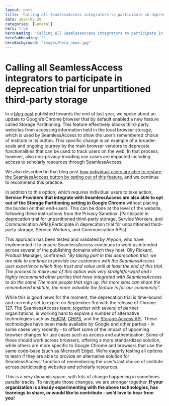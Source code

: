 ```yaml
---
layout: post
title: 'Calling all SeamlessAccess integrators to participate in deprecation trial for unpartitioned third-party storage'
date: 2024-02-29
categories: [General]
hero: true
heroHeading: 'Calling all SeamlessAccess integrators to participate in deprecation trial for unpartitioned third-party storage'
heroSubHeading: ''
heroBackground: "images/hero_news.jpg"
---
```



# Calling all SeamlessAccess integrators to participate in deprecation trial for unpartitioned third-party storage 


In a [blog post](https://seamlessaccess.org/posts/2023-11-16-3pp-cookies-and-the-sa-button/) published towards the end of last year, we spoke about an update to Google’s Chrome browser that by default enabled a new feature called Storage Partitioning. This feature effectively blocks third-party websites from accessing information held in the local browser storage, which is used by SeamlessAccess to show the user’s remembered choice of institute in its button. This specific change is an example of a broader-scale and ongoing journey by the main browser vendors to deprecate functionalities that can be used to track users on the web. In that process, however, also non-privacy-invading use cases are impacted including access to scholarly resources through SeamlessAccess.



We also described in that blog post [how individual users are able to restore the SeamlessAccess button by opting out of this feature](https://seamlessaccess.org/posts/2023-11-16-3pp-cookies-and-the-sa-button/), and we continue to recommend this practice.


In addition to this option, which requires individual users to take action, **Service Providers that integrate with SeamlessAccess are also able to opt out of the Storage Partitioning setting in Google Chrome** without placing the burden on their end-users. This can be done at the level of the website, following these instructions from the Privacy Sandbox: [Participate in deprecation trial for unpartitioned third-party storage, Service Workers, and Communication APIs](Participate in deprecation trial for unpartitioned third-party storage, Service Workers, and Communication APIs).

This approach has been tested and validated by Atypon, who have implemented it to ensure SeamlessAccess continues to work as intended across several of the publishing domains which they host. Olly Rickard, Product Manager, confirmed: _“By taking part in this deprecation trial, we are able to continue to provide our customers with the SeamlessAccess user experience which they trust and value until at least the end of this trial. The process to make use of this option was very straightforward and I highly recommend other parties that have integrated with SeamlessAccess to do the same.The more people that sign up, the more sites can share the remembered institute, the more valuable the feature is for our community”._



While this is good news for the moment, the deprecation trial is time-bound and currently set to expire on September 3rd with the release of Chrome 127. The SeamlessAccess team, together with several of partner organizations, is working hard to explore a number of alternative technologies such as [FedCM](https://developers.google.com/privacy-sandbox/3pcd/fedcm), [CHIPS](https://developers.google.com/privacy-sandbox/3pcd/chips), and the [Storage Access API](https://developers.google.com/privacy-sandbox/3pcd/storage-access-api). These technologies have been made available by Google and other parties - in some cases very recently - to offset some of the impact of upcoming browser changes for use cases such as access and authentication. Some of these should work across browsers, offering a more standardized solution, while others are more specific to Google Chrome and browsers that use the same code-base (such as Microsoft Edge). We’re eagerly testing all options to learn if they are able to provide an alternative solution for SeamlessAccess’ function of remembering the user’s last choice of institute across participating websites and scholarly resources.



This is a very dynamic space, with lots of change happening in sometimes parallel tracks. To navigate those changes, we are stronger together. **If your organization is already experimenting with the above technologies, has learnings to share, or would like to contribute - we’d love to hear from you!**
